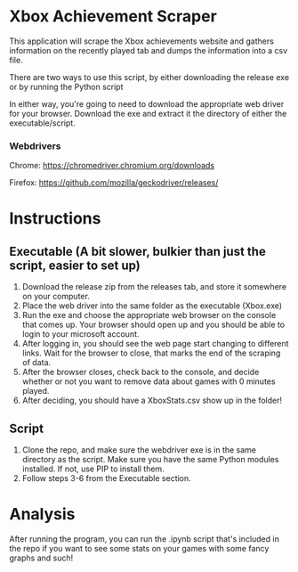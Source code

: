 # Xbox Achievement Scraper
This application will scrape the Xbox achievements website and gathers information on the recently played tab and dumps the information into a csv file.

There are two ways to use this script, by either downloading the release exe or by running the Python script

In either way, you're going to need to download the appropriate web driver for your browser. Download the exe and extract it the directory of either the executable/script.

### Webdrivers
Chrome: https://chromedriver.chromium.org/downloads

Firefox: https://github.com/mozilla/geckodriver/releases/
# Instructions

## Executable (A bit slower, bulkier than just the script, easier to set up)
<ol>
<li> Download the release zip from the releases tab, and store it somewhere on your computer.
<li> Place the web driver into the same folder as the executable (Xbox.exe)
<li> Run the exe and choose the appropriate web browser on the console that comes up. Your browser should open up and you should be able to login to your microsoft account.
<li> After logging in, you should see the web page start changing to different links. Wait for the browser to close, that marks the end of the scraping of data.
<li> After the browser closes, check back to the console, and decide whether or not you want to remove data about games with 0 minutes played.
<li> After deciding, you should have a XboxStats.csv show up in the folder! 
</ol>

## Script
<ol>
<li> Clone the repo, and make sure the webdriver exe is in the same directory as the script. Make sure you have the same Python modules installed. If not, use PIP to install them.
<li> Follow steps 3-6 from the Executable section.
</ol>

# Analysis
After running the program, you can run the .ipynb script that's included in the repo if you want to see some stats on your games with some fancy
graphs and such!